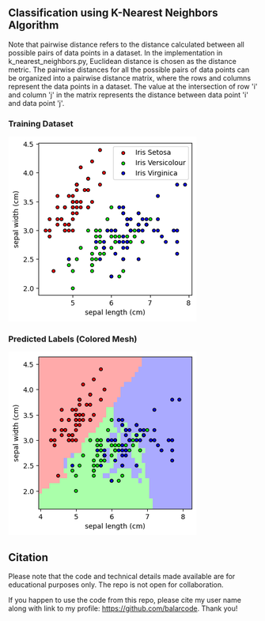 ## Classification using K-Nearest Neighbors Algorithm

Note that pairwise distance refers to the distance calculated between all possible pairs of data points in a dataset. In the implementation in k_nearest_neighbors.py, Euclidean distance is chosen as the distance metric. The pairwise distances for all the possible pairs of data points can be organized into a pairwise distance matrix, where the rows and columns represent the data points in a dataset. The value at the intersection of row 'i' and column 'j' in the matrix represents the distance between data point 'i' and data point 'j'.


### Training Dataset

![Training Dataset](input.png)

### Predicted Labels (Colored Mesh)

![Predicted Labels](knn_classification_output.png)

## Citation

Please note that the code and technical details made available are for educational purposes only. The repo is not open for collaboration.

If you happen to use the code from this repo, please cite my user name along with link to my profile: https://github.com/balarcode. Thank you!
